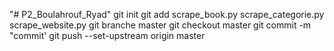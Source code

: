 "# P2_Boulahrouf_Ryad" 
git init
git add scrape_book.py scrape_categorie.py scrape_website.py
git branche master 
git checkout master
git commit -m "commit'
 git push --set-upstream origin master